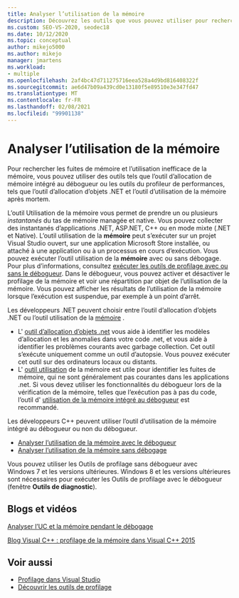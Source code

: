 ```yaml
---
title: Analyser l’utilisation de la mémoire
description: Découvrez les outils que vous pouvez utiliser pour rechercher les fuites de mémoire et l’utilisation inefficace de la mémoire, des outils tels que l’outil utilisation de la mémoire et l’outil d’allocation d’objets .NET.
ms.custom: SEO-VS-2020, seodec18
ms.date: 10/12/2020
ms.topic: conceptual
author: mikejo5000
ms.author: mikejo
manager: jmartens
ms.workload:
- multiple
ms.openlocfilehash: 2af4bc47d711275716eea528a4d9bd816408322f
ms.sourcegitcommit: ae6d47b09a439cd0e13180f5e89510e3e347fd47
ms.translationtype: MT
ms.contentlocale: fr-FR
ms.lasthandoff: 02/08/2021
ms.locfileid: "99901138"
---
```

# <a name="analyze-memory-usage"></a>Analyser l’utilisation de la mémoire

Pour rechercher les fuites de mémoire et l’utilisation inefficace de la mémoire, vous pouvez utiliser des outils tels que l’outil d’allocation de mémoire intégré au débogueur ou les outils du profileur de performances, tels que l’outil d’allocation d’objets .NET et l’outil d’utilisation de la mémoire après mortem.

L’outil Utilisation de la mémoire vous permet de prendre un ou plusieurs *instantanés* du tas de mémoire managée et native. Vous pouvez collecter des instantanés d’applications .NET, ASP.NET, C++ ou en mode mixte (.NET et Native). L’outil utilisation de la **mémoire** peut s’exécuter sur un projet Visual Studio ouvert, sur une application Microsoft Store installée, ou attaché à une application ou à un processus en cours d’exécution. Vous pouvez exécuter l’outil utilisation de la **mémoire** avec ou sans débogage. Pour plus d’informations, consultez [exécuter les outils de profilage avec ou sans le débogueur](../profiling/running-profiling-tools-with-or-without-the-debugger.md). Dans le débogueur, vous pouvez activer et désactiver le profilage de la mémoire et voir une répartition par objet de l’utilisation de la mémoire. Vous pouvez afficher les résultats de l’utilisation de la mémoire lorsque l’exécution est suspendue, par exemple à un point d’arrêt.

Les développeurs .NET peuvent choisir entre l’outil d’allocation d’objets .NET ou l’outil utilisation de la [mémoire](../profiling/memory-usage.md) .

- L' [outil d’allocation d’objets .net](../profiling/dotnet-alloc-tool.md) vous aide à identifier les modèles d’allocation et les anomalies dans votre code .net, et vous aide à identifier les problèmes courants avec garbage collection. Cet outil s’exécute uniquement comme un outil d’autopsie. Vous pouvez exécuter cet outil sur des ordinateurs locaux ou distants.
- L' [outil utilisation](../profiling/memory-usage-without-debugging2.md) de la mémoire est utile pour identifier les fuites de mémoire, qui ne sont généralement pas courantes dans les applications .net. Si vous devez utiliser les fonctionnalités du débogueur lors de la vérification de la mémoire, telles que l’exécution pas à pas du code, l’outil d' [utilisation de la mémoire intégré au débogueur](../profiling/memory-usage.md) est recommandé.

Les développeurs C++ peuvent utiliser l’outil d’utilisation de la mémoire intégré au débogueur ou non du débogueur.

- [Analyser l’utilisation de la mémoire avec le débogueur](../profiling/memory-usage.md)
- [Analyser l’utilisation de la mémoire sans débogage](../profiling/memory-usage-without-debugging2.md)

Vous pouvez utiliser les Outils de profilage sans débogueur avec Windows 7 et les versions ultérieures. Windows 8 et les versions ultérieures sont nécessaires pour exécuter les Outils de profilage avec le débogueur (fenêtre **Outils de diagnostic**).

## <a name="blogs-and-videos"></a>Blogs et vidéos

[Analyser l’UC et la mémoire pendant le débogage](https://devblogs.microsoft.com/visualstudio/analyze-cpu-memory-while-debugging/)

[Blog Visual C++ : profilage de la mémoire dans Visual C++ 2015](https://devblogs.microsoft.com/cppblog/memory-profiling-in-visual-c-2015/)

## <a name="see-also"></a>Voir aussi

- [Profilage dans Visual Studio](../profiling/index.yml)
- [Découvrir les outils de profilage](../profiling/profiling-feature-tour.md)
